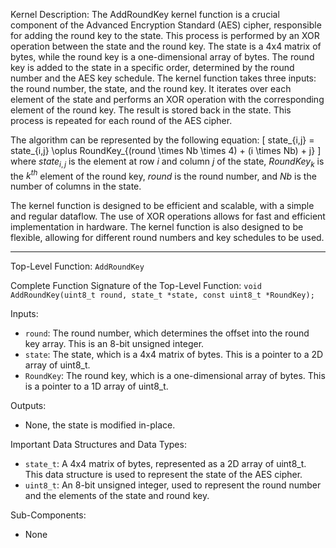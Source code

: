 Kernel Description:
The AddRoundKey kernel function is a crucial component of the Advanced Encryption Standard (AES) cipher, responsible for adding the round key to the state. This process is performed by an XOR operation between the state and the round key. The state is a 4x4 matrix of bytes, while the round key is a one-dimensional array of bytes. The round key is added to the state in a specific order, determined by the round number and the AES key schedule. The kernel function takes three inputs: the round number, the state, and the round key. It iterates over each element of the state and performs an XOR operation with the corresponding element of the round key. The result is stored back in the state. This process is repeated for each round of the AES cipher.

The algorithm can be represented by the following equation:
\[ state_{i,j} = state_{i,j} \oplus RoundKey_{(round \times Nb \times 4) + (i \times Nb) + j} \]
where $state_{i,j}$ is the element at row $i$ and column $j$ of the state, $RoundKey_{k}$ is the $k^{th}$ element of the round key, $round$ is the round number, and $Nb$ is the number of columns in the state.

The kernel function is designed to be efficient and scalable, with a simple and regular dataflow. The use of XOR operations allows for fast and efficient implementation in hardware. The kernel function is also designed to be flexible, allowing for different round numbers and key schedules to be used.

---

Top-Level Function: `AddRoundKey`

Complete Function Signature of the Top-Level Function:
`void AddRoundKey(uint8_t round, state_t *state, const uint8_t *RoundKey);`

Inputs:
- `round`: The round number, which determines the offset into the round key array. This is an 8-bit unsigned integer.
- `state`: The state, which is a 4x4 matrix of bytes. This is a pointer to a 2D array of uint8_t.
- `RoundKey`: The round key, which is a one-dimensional array of bytes. This is a pointer to a 1D array of uint8_t.

Outputs:
- None, the state is modified in-place.

Important Data Structures and Data Types:
- `state_t`: A 4x4 matrix of bytes, represented as a 2D array of uint8_t. This data structure is used to represent the state of the AES cipher.
- `uint8_t`: An 8-bit unsigned integer, used to represent the round number and the elements of the state and round key.

Sub-Components:
- None